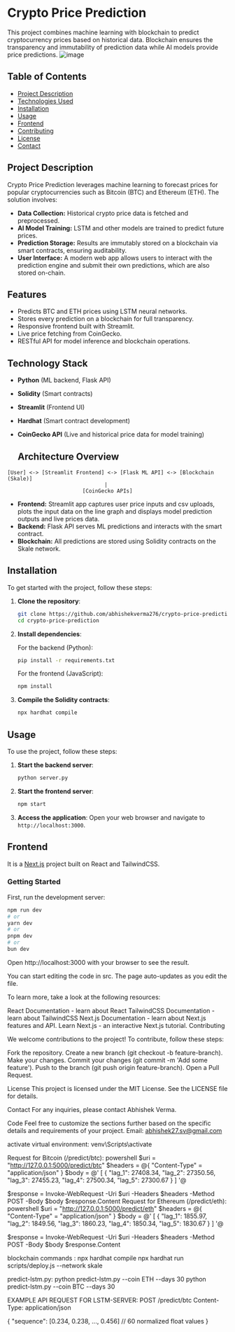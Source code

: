 # Crypto Price Prediction

This project combines machine learning with blockchain to predict cryptocurrency prices based on historical data. Blockchain ensures the transparency and immutability of prediction data while AI models provide price predictions.
![image](https://github.com/user-attachments/assets/f793b430-b40c-4754-a774-298fa93244d4)


## Table of Contents

- [Project Description](#project-description)
- [Technologies Used](#technologies-used)
- [Installation](#installation)
- [Usage](#usage)
- [Frontend](#frontend)
- [Contributing](#contributing)
- [License](#license)
- [Contact](#contact)

## Project Description

Crypto Price Prediction leverages machine learning to forecast prices for popular cryptocurrencies such as Bitcoin (BTC) and Ethereum (ETH). The solution involves:

- **Data Collection:** Historical crypto price data is fetched and preprocessed.
- **AI Model Training:** LSTM and other models are trained to predict future prices.
- **Prediction Storage:** Results are immutably stored on a blockchain via smart contracts, ensuring auditability.
- **User Interface:** A modern web app allows users to interact with the prediction engine and submit their own predictions, which are also stored on-chain.

## Features

- Predicts BTC and ETH prices using LSTM neural networks.
- Stores every prediction on a blockchain for full transparency.
- Responsive frontend built with Streamlit.
- Live price fetching from CoinGecko.
- RESTful API for model inference and blockchain operations.

## Technology Stack

- **Python** (ML backend, Flask API)
- **Solidity** (Smart contracts)
- **Streamlit** (Frontend UI)
- **Hardhat** (Smart contract development)
- **CoinGecko API** (Live and historical price data for model training)

  ## Architecture Overview

```
[User] <-> [Streamlit Frontend] <-> [Flask ML API] <-> [Blockchain (Skale)]
                               |
                        [CoinGecko APIs]
```
- **Frontend:** Streamlit app captures user price inputs and csv uploads, plots the input data on the line graph and displays model prediction outputs and live prices data.
- **Backend:** Flask API serves ML predictions and interacts with the smart contract.
- **Blockchain:** All predictions are stored using Solidity contracts on the Skale network.

## Installation

To get started with the project, follow these steps:

1. **Clone the repository**:
    ```bash
    git clone https://github.com/abhishekverma276/crypto-price-prediction.git
    cd crypto-price-prediction
    ```

2. **Install dependencies**:

    For the backend (Python):
    ```bash
    pip install -r requirements.txt
    ```

    For the frontend (JavaScript):
    ```bash
    npm install
    ```

3. **Compile the Solidity contracts**:
    ```bash
    npx hardhat compile
    ```

## Usage

To use the project, follow these steps:

1. **Start the backend server**:
    ```bash
    python server.py
    ```

2. **Start the frontend server**:
    ```bash
    npm start
    ```

3. **Access the application**:
    Open your web browser and navigate to `http://localhost:3000`.

## Frontend

It is a [Next.js](https://nextjs.org/) project built on React and TailwindCSS.

### Getting Started

First, run the development server:

```bash
npm run dev
# or
yarn dev
# or
pnpm dev
# or
bun dev
```
Open http://localhost:3000 with your browser to see the result.

You can start editing the code in src. The page auto-updates as you edit the file.

To learn more, take a look at the following resources:

React Documentation - learn about React
TailwindCSS Documentation - learn about TailwindCSS
Next.js Documentation - learn about Next.js features and API.
Learn Next.js - an interactive Next.js tutorial.
Contributing

We welcome contributions to the project! To contribute, follow these steps:

Fork the repository.
Create a new branch (git checkout -b feature-branch).
Make your changes.
Commit your changes (git commit -m 'Add some feature').
Push to the branch (git push origin feature-branch).
Open a Pull Request.

License
This project is licensed under the MIT License. See the LICENSE file for details.

Contact
For any inquiries, please contact Abhishek Verma.

Code
Feel free to customize the sections further based on the specific details and requirements of your project.
Email: abhishek27.sv@gmail.com

activate virtual environment: venv\Scripts\activate

Request for Bitcoin (/predict/btc):
powershell
$uri = "http://127.0.0.1:5000/predict/btc"
$headers = @{
    "Content-Type" = "application/json"
}
$body = @'
[
  {
    "lag_1": 27408.34,
    "lag_2": 27350.56,
    "lag_3": 27455.23,
    "lag_4": 27500.34,
    "lag_5": 27300.67
  }
]
'@

$response = Invoke-WebRequest -Uri $uri -Headers $headers -Method POST -Body $body
$response.Content
Request for Ethereum (/predict/eth):
powershell
$uri = "http://127.0.0.1:5000/predict/eth"
$headers = @{
    "Content-Type" = "application/json"
}
$body = @'
[
  {
    "lag_1": 1855.97,
    "lag_2": 1849.56,
    "lag_3": 1860.23,
    "lag_4": 1850.34,
    "lag_5": 1830.67
  }
]
'@

$response = Invoke-WebRequest -Uri $uri -Headers $headers -Method POST -Body $body
$response.Content


blockchain commands : 
npx hardhat compile
npx hardhat run scripts/deploy.js --network skale


predict-lstm.py: 
python predict-lstm.py --coin ETH --days 30
python predict-lstm.py --coin BTC --days 30

EXAMPLE API REQUEST FOR LSTM-SERVER: 
POST /predict/btc
Content-Type: application/json

{
  "sequence": [0.234, 0.238, ..., 0.456]  // 60 normalized float values
}
